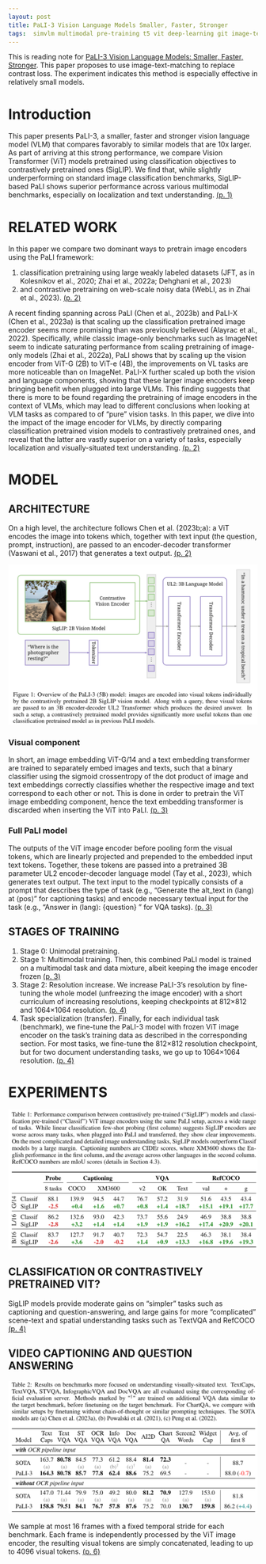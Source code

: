 ```yaml
---
layout: post
title: PaLI-3 Vision Language Models Smaller, Faster, Stronger
tags:  simvlm multimodal pre-training t5 vit deep-learning git image-text-matching beit flamingo coca pali3 contrast-loss ofa bert pali siglip palm palix
---
```


This is reading note for [PaLI-3 Vision Language Models: Smaller, Faster, Stronger](http://arxiv.org/abs/2310.09199). This paper proposes to use image-text-matching to replace contrast loss. The experiment indicates this method is especially effective in relatively small models.

# Introduction
This paper presents PaLI-3, a smaller, faster and stronger vision language model (VLM) that compares favorably to similar models that are 10x larger. As part of arriving at this strong performance, we compare Vision Transformer (ViT) models pretrained using classification objectives to contrastively pretrained ones (SigLIP). We find that, while slightly underperforming on standard image classification benchmarks, SigLIP-based PaLI shows superior performance across various multimodal benchmarks, especially on localization and text understanding. [(p. 1)](zotero://open-pdf/library/items/G8E8JHLG?page=1&annotation=AT5ENGVY)

# RELATED WORK
In this paper we compare two dominant ways to pretrain image encoders using the PaLI framework: 
1. classification pretraining using large weakly labeled datasets (JFT, as in Kolesnikov et al., 2020; Zhai et al., 2022a; Dehghani et al., 2023) 
2. and contrastive pretraining on web-scale noisy data (WebLI, as in Zhai et al., 2023). [(p. 2)](zotero://open-pdf/library/items/G8E8JHLG?page=2&annotation=CY9IXKC5)

A recent finding spanning across PaLI (Chen et al., 2023b) and PaLI-X (Chen et al., 2023a) is that scaling up the classification pretrained image encoder seems more promising than was previously believed (Alayrac et al., 2022). Specifically, while classic image-only benchmarks such as ImageNet seem to indicate saturating performance from scaling pretraining of image-only models (Zhai et al., 2022a), PaLI shows that by scaling up the vision encoder from ViT-G (2B) to ViT-e (4B), the improvements on VL tasks are more noticeable than on ImageNet. PaLI-X further scaled up both the vision and language components, showing that these larger image encoders keep bringing benefit when plugged into large VLMs. This finding suggests that there is more to be found regarding the pretraining of image encoders in the context of VLMs, which may lead to different conclusions when looking at VLM tasks as compared to of “pure” vision tasks. In this paper, we dive into the impact of the image encoder for VLMs, by directly comparing classification pretrained vision models to contrastively pretrained ones, and reveal that the latter are vastly superior on a variety of tasks, especially localization and visually-situated text understanding. [(p. 2)](zotero://open-pdf/library/items/G8E8JHLG?page=2&annotation=LBGEE5KW)

# MODEL
## ARCHITECTURE
On a high level, the architecture follows Chen et al. (2023b;a): a ViT encodes the image into tokens which, together with text input (the question, prompt, instruction), are passed to an encoder-decoder transformer (Vaswani et al., 2017) that generates a text output. [(p. 2)](zotero://open-pdf/library/items/G8E8JHLG?page=2&annotation=FMFB98NP)

![](https://raw.githubusercontent.com/zhangtemplar/zhangtemplar.github.io/master/uPic/chenPaLI3VisionLanguage2023-3-x100-y448.png) 

### Visual component
In short, an image embedding ViT-G/14 and a text embedding transformer are trained to separately embed images and texts, such that a binary classifier using the sigmoid crossentropy of the dot product of image and text embeddings correctly classifies whether the respective image and text correspond to each other or not. This is done in order to pretrain the ViT image embedding component, hence the text embedding transformer is discarded when inserting the ViT into PaLI. [(p. 3)](zotero://open-pdf/library/items/G8E8JHLG?page=3&annotation=WMQ9B527)

### Full PaLI model 
The outputs of the ViT image encoder before pooling form the visual tokens, which are linearly projected and prepended to the embedded input text tokens. Together, these tokens are passed into a pretrained 3B parameter UL2 encoder-decoder language model (Tay et al., 2023), which generates text output. The text input to the model typically consists of a prompt that describes the type of task (e.g., “Generate the alt_text in ⟨lang⟩ at ⟨pos⟩” for captioning tasks) and encode necessary textual input for the task (e.g., “Answer in ⟨lang⟩: {question} ” for VQA tasks). [(p. 3)](zotero://open-pdf/library/items/G8E8JHLG?page=3&annotation=KLMR8FIQ)

## STAGES OF TRAINING
1. Stage 0: Unimodal pretraining.
2. Stage 1: Multimodal training. Then, this combined PaLI model is trained on a multimodal task and data mixture, albeit keeping the image encoder frozen [(p. 3)](zotero://open-pdf/library/items/G8E8JHLG?page=3&annotation=5RWM5XQX)
3. Stage 2: Resolution increase. We increase PaLI-3’s resolution by fine-tuning the whole model (unfreezing the image encoder) with a short curriculum of increasing resolutions, keeping checkpoints at 812×812 and 1064×1064 resolution. [(p. 4)](zotero://open-pdf/library/items/G8E8JHLG?page=4&annotation=K7FYRRYH)
4. Task specialization (transfer). Finally, for each individual task (benchmark), we fine-tune the PaLI-3 model with frozen ViT image encoder on the task’s training data as described in the corresponding section. For most tasks, we fine-tune the 812×812 resolution checkpoint, but for two document understanding tasks, we go up to 1064×1064 resolution. [(p. 4)](zotero://open-pdf/library/items/G8E8JHLG?page=4&annotation=GDYRD9PA)

# EXPERIMENTS
![](https://raw.githubusercontent.com/zhangtemplar/zhangtemplar.github.io/master/uPic/chenPaLI3VisionLanguage2023-4-x102-y486.png) 

## CLASSIFICATION OR CONTRASTIVELY PRETRAINED VIT?
SigLIP models provide moderate gains on “simpler” tasks such as captioning and question-answering, and large gains for more “complicated” scene-text and spatial understanding tasks such as TextVQA and RefCOCO [(p. 4)](zotero://open-pdf/library/items/G8E8JHLG?page=4&annotation=4PWPYAPP)

## VIDEO CAPTIONING AND QUESTION ANSWERING
![](https://raw.githubusercontent.com/zhangtemplar/zhangtemplar.github.io/master/uPic/chenPaLI3VisionLanguage2023-5-x102-y495.png) 

We sample at most 16 frames with a fixed temporal stride for each benchmark. Each frame is independently processed by the ViT image encoder, the resulting visual tokens are simply concatenated, leading to up to 4096 visual tokens. [(p. 6)](zotero://open-pdf/library/items/G8E8JHLG?page=6&annotation=AR3MU398) 
